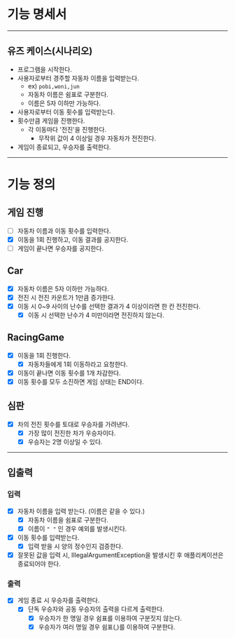# 기능 명세서

---

## 유즈 케이스(시나리오)

- 프로그램을 시작한다.
- 사용자로부터 경주할 자동차 이름을 입력받는다.
  - ex) `pobi,woni,jun`
  - 자동차 이름은 쉼표로 구분한다.
  - 이름은 5자 이하만 가능하다.
- 사용자로부터 이동 횟수를 입력받는다.
- 횟수만큼 게임을 진행한다.
  - 각 이동마다 '전진'을 진행한다. 
    - 무작위 값이 4 이상일 경우 자동차가 전진한다.
- 게임이 종료되고, 우승자를 출력한다.

---

# 기능 정의

## 게임 진행

- [ ] 자동차 이름과 이동 횟수를 입력한다.
- [x] 이동을 1회 진행하고, 이동 결과를 공지한다.
- [ ] 게임이 끝나면 우승자를 공지한다.

## Car

- [x] 자동차 이름은 5자 이하만 가능하다.
- [x] 전진 시 전진 카운트가 1만큼 증가한다.
- [x] 이동 시 0~9 사이의 난수를 선택한 결과가 4 이상이라면 한 칸 전진한다.
  - [x] 이동 시 선택한 난수가 4 미만이라면 전진하지 않는다.

## RacingGame

- [x] 이동을 1회 진행한다.
  - [x] 자동차들에게 1회 이동하라고 요청한다.
- [x] 이동이 끝나면 이동 횟수를 1개 차감한다.
- [x] 이동 횟수를 모두 소진하면 게임 상태는 END이다.

## 심판

- [x] 차의 전진 횟수를 토대로 우승자를 가려낸다.
  - [x] 가장 많이 전진한 차가 우승자이다.
  - [x] 우승자는 2명 이상일 수 있다.

---

## 입출력

### 입력

- [x] 자동차 이름을 입력 받는다. (이름은 같을 수 있다.)
  - [x] 자동차 이름을 쉼표로 구분한다.
  - [x] 이름이 `" "` 인 경우 예외를 발생시킨다.
- [x] 이동 횟수를 입력받는다.
  - [x] 입력 받을 시 양의 정수인지 검증한다.
- [x] 잘못된 값을 입력 시, IllegalArgumentException을 발생시킨 후 애플리케이션은 종료되어야 한다.

### 출력 

- [x] 게임 종료 시 우승자를 출력한다.
  - [x] 단독 우승자와 공동 우승자의 출력을 다르게 출력한다.
    - [x] 우승자가 한 명일 경우 쉼표를 이용하여 구분짓지 않는다. 
    - [x] 우승자가 여러 명일 경우 쉼표(,)를 이용하여 구분한다.